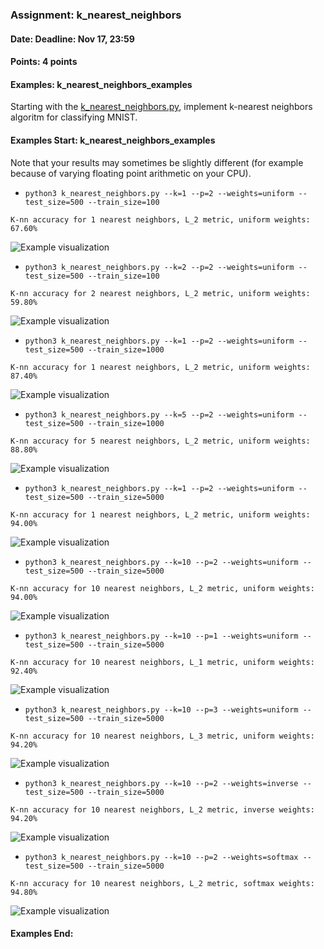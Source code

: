 ### Assignment: k_nearest_neighbors
#### Date: Deadline: Nov 17, 23:59
#### Points: 4 points
#### Examples: k_nearest_neighbors_examples

Starting with the [k_nearest_neighbors.py](https://github.com/ufal/npfl129/tree/master/labs/05/k_nearest_neighbors.py),
implement k-nearest neighbors algoritm for classifying MNIST.

#### Examples Start: k_nearest_neighbors_examples
Note that your results may sometimes be slightly different (for example because of varying floating point arithmetic on your CPU).
- `python3 k_nearest_neighbors.py --k=1 --p=2 --weights=uniform --test_size=500 --train_size=100`
```
K-nn accuracy for 1 nearest neighbors, L_2 metric, uniform weights: 67.60%
```
![Example visualization](//ufal.mff.cuni.cz/~straka/courses/npfl129/2021/tasks/figures/k_nearest_neighbors_1.svgz)
- `python3 k_nearest_neighbors.py --k=2 --p=2 --weights=uniform --test_size=500 --train_size=100`
```
K-nn accuracy for 2 nearest neighbors, L_2 metric, uniform weights: 59.80%
```
![Example visualization](//ufal.mff.cuni.cz/~straka/courses/npfl129/2021/tasks/figures/k_nearest_neighbors_2.svgz)
- `python3 k_nearest_neighbors.py --k=1 --p=2 --weights=uniform --test_size=500 --train_size=1000`
```
K-nn accuracy for 1 nearest neighbors, L_2 metric, uniform weights: 87.40%
```
![Example visualization](//ufal.mff.cuni.cz/~straka/courses/npfl129/2021/tasks/figures/k_nearest_neighbors_3.svgz)
- `python3 k_nearest_neighbors.py --k=5 --p=2 --weights=uniform --test_size=500 --train_size=1000`
```
K-nn accuracy for 5 nearest neighbors, L_2 metric, uniform weights: 88.80%
```
![Example visualization](//ufal.mff.cuni.cz/~straka/courses/npfl129/2021/tasks/figures/k_nearest_neighbors_4.svgz)
- `python3 k_nearest_neighbors.py --k=1 --p=2 --weights=uniform --test_size=500 --train_size=5000`
```
K-nn accuracy for 1 nearest neighbors, L_2 metric, uniform weights: 94.00%
```
![Example visualization](//ufal.mff.cuni.cz/~straka/courses/npfl129/2021/tasks/figures/k_nearest_neighbors_5.svgz)
- `python3 k_nearest_neighbors.py --k=10 --p=2 --weights=uniform --test_size=500 --train_size=5000`
```
K-nn accuracy for 10 nearest neighbors, L_2 metric, uniform weights: 94.00%
```
![Example visualization](//ufal.mff.cuni.cz/~straka/courses/npfl129/2021/tasks/figures/k_nearest_neighbors_6.svgz)
- `python3 k_nearest_neighbors.py --k=10 --p=1 --weights=uniform --test_size=500 --train_size=5000`
```
K-nn accuracy for 10 nearest neighbors, L_1 metric, uniform weights: 92.40%
```
![Example visualization](//ufal.mff.cuni.cz/~straka/courses/npfl129/2021/tasks/figures/k_nearest_neighbors_7.svgz)
- `python3 k_nearest_neighbors.py --k=10 --p=3 --weights=uniform --test_size=500 --train_size=5000`
```
K-nn accuracy for 10 nearest neighbors, L_3 metric, uniform weights: 94.20%
```
![Example visualization](//ufal.mff.cuni.cz/~straka/courses/npfl129/2021/tasks/figures/k_nearest_neighbors_8.svgz)
- `python3 k_nearest_neighbors.py --k=10 --p=2 --weights=inverse --test_size=500 --train_size=5000`
```
K-nn accuracy for 10 nearest neighbors, L_2 metric, inverse weights: 94.20%
```
![Example visualization](//ufal.mff.cuni.cz/~straka/courses/npfl129/2021/tasks/figures/k_nearest_neighbors_9.svgz)
- `python3 k_nearest_neighbors.py --k=10 --p=2 --weights=softmax --test_size=500 --train_size=5000`
```
K-nn accuracy for 10 nearest neighbors, L_2 metric, softmax weights: 94.80%
```
![Example visualization](//ufal.mff.cuni.cz/~straka/courses/npfl129/2021/tasks/figures/k_nearest_neighbors_10.svgz)
#### Examples End:
